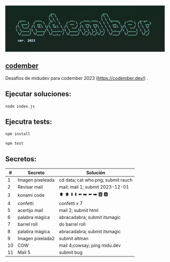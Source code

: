 ![codember](./images/codember.png)

## [codember](https://codember.dev)

Desafíos de midudev para codember 2023 (https://codember.dev/) .

## Ejecutar soluciones:

```
node index.js
```

## Ejecutra tests:

```
npm install
```

```
npm test
```

## Secretos:

| #   | Secreto          | Solución                           |
| --- | ---------------- | ---------------------------------- |
| 1   | Imagen pixeleada | cd data; cat who.png; submit rauch |
| 2   | Revisar mail     | mail; mail 1; submit 2023-12-01    |
| 3   | konami code      | ⬆️ ⬆️ ⬇️ ⬇️ ⬅️ ➡️ ⬅️ ➡️ 🅱️ 🅰️      |
| 4   | confetti         | confetti x 7                       |
| 5   | acertijo mail    | mail 2; submit html                |
| 6   | palabra mágica   | abracadabra; submit itsmagic       |
| 7   | barrel roll      | do barrel roll                     |
| 8   | palabra mágica   | abracadabra; submit itsmagic       |
| 9   | Imagen pixelada2 | submit altman                      |
| 10  | COW              | mail 4;cowsay; ping midu.dev       |
| 11  | Mail 5           | submit bug                         |
